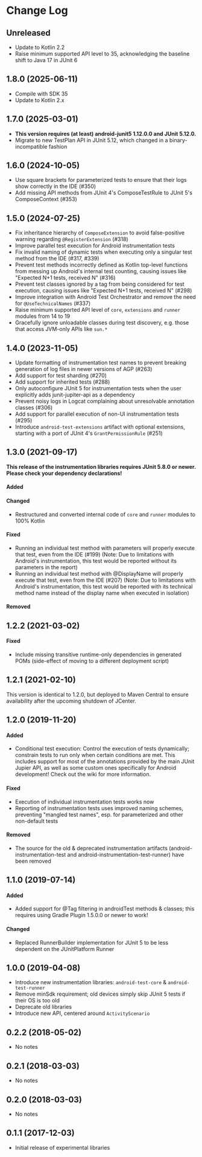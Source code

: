 Change Log
==========

## Unreleased

- Update to Kotlin 2.2
- Raise minimum supported API level to 35, acknowledging the baseline shift to Java 17 in JUnit 6

## 1.8.0 (2025-06-11)

- Compile with SDK 35
- Update to Kotlin 2.x

## 1.7.0 (2025-03-01)

- **This version requires (at least) android-junit5 1.12.0.0 and JUnit 5.12.0.**
- Migrate to new TestPlan API in JUnit 5.12, which changed in a binary-incompatible fashion

## 1.6.0 (2024-10-05)

- Use square brackets for parameterized tests to ensure that their logs show correctly in the IDE (#350)
- Add missing API methods from JUnit 4's ComposeTestRule to JUnit 5's ComposeContext (#353)

## 1.5.0 (2024-07-25)

- Fix inheritance hierarchy of `ComposeExtension` to avoid false-positive warning regarding `@RegisterExtension` (#318)
- Improve parallel test execution for Android instrumentation tests
- Fix invalid naming of dynamic tests when executing only a singular test method from the IDE (#317, #339)
- Prevent test methods incorrectly defined as Kotlin top-level functions from messing up Android's internal test counting, causing issues like "Expected N+1 tests, received N" (#316)
- Prevent test classes ignored by a tag from being considered for test execution, causing issues like "Expected N+1 tests, received N" (#298)
- Improve integration with Android Test Orchestrator and remove the need for `@UseTechnicalNames` (#337)
- Raise minimum supported API level of `core`, `extensions` and `runner` modules from 14 to 19
- Gracefully ignore unloadable classes during test discovery, e.g. those that access JVM-only APIs like `sun.*`

## 1.4.0 (2023-11-05)

- Update formatting of instrumentation test names to prevent breaking generation of log files in newer versions of AGP (#263)
- Add support for test sharding (#270)
- Add support for inherited tests (#288)
- Only autoconfigure JUnit 5 for instrumentation tests when the user explicitly adds junit-jupiter-api as a dependency
- Prevent noisy logs in Logcat complaining about unresolvable annotation classes (#306)
- Add support for parallel execution of non-UI instrumentation tests (#295)
- Introduce `android-test-extensions` artifact with optional extensions, starting with a port of JUnit 4's `GrantPermissionRule` (#251)

## 1.3.0 (2021-09-17)

**This release of the instrumentation libraries requires JUnit 5.8.0 or newer. Please check your dependency declarations!**

#### Added
#### Changed
- Restructured and converted internal code of `core` and `runner` modules to 100% Kotlin
#### Fixed
- Running an individual test method with parameters will properly execute that test, even from the IDE (#199)
  (Note: Due to limitations with Android's instrumentation, this test would be reported without its parameters in the report)
- Running an individual test method with @DisplayName will properly execute that test, even from the IDE (#207)
  (Note: Due to limitations with Android's instrumentation, this test would be reported with its technical method name instead of the display name when executed in isolation)
#### Removed

## 1.2.2 (2021-03-02)

#### Fixed
- Include missing transitive runtime-only dependencies in generated POMs (side-effect of moving to a different deployment script)

## 1.2.1 (2021-02-10)

This version is identical to 1.2.0, but deployed to Maven Central to ensure availability after the upcoming shutdown of JCenter. 

## 1.2.0 (2019-11-20)

#### Added
- Conditional test execution: Control the execution of tests dynamically; constrain tests to run only when certain conditions are met. This includes support for most of the annotations provided by the main JUnit Jupier API, as well as some custom ones specifically for Android development! Check out the wiki for more information.
#### Fixed
- Execution of individual instrumentation tests works now
- Reporting of instrumentation tests uses improved naming schemes, preventing "mangled test names", esp. for parameterized and other non-default tests
#### Removed
- The source for the old & deprecated instrumentation artifacts (android-instrumentation-test and android-instrumentation-test-runner) have been removed

## 1.1.0 (2019-07-14)

#### Added
- Added support for @Tag filtering in androidTest methods & classes; this requires using Gradle Plugin 1.5.0.0 or newer to work!
#### Changed
- Replaced RunnerBuilder implementation for JUnit 5 to be less dependent on the JUnitPlatform Runner

## 1.0.0 (2019-04-08)

- Introduce new instrumentation libraries: `android-test-core` & `android-test-runner`
- Remove minSdk requirement; old devices simply skip JUnit 5 tests if their OS is too old
- Deprecate old libraries
- Introduce new API, centered around `ActivityScenario`

## 0.2.2 (2018-05-02)

- No notes

## 0.2.1 (2018-03-03)

- No notes

## 0.2.0 (2018-03-03)

- No notes

## 0.1.1 (2017-12-03)

- Initial release of experimental libraries
